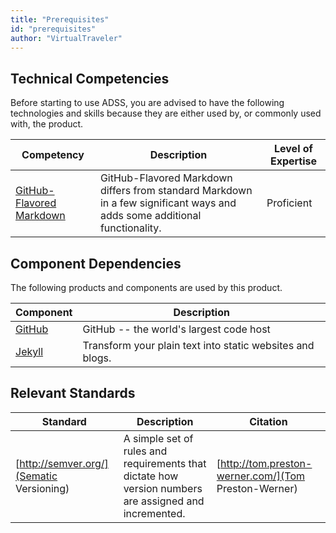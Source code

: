 ```yaml
---
title: "Prerequisites"
id: "prerequisites" 
author: "VirtualTraveler"
---
```


## Technical Competencies

Before starting to use ADSS, you are advised to have the following technologies and skills because they are either used by, or commonly used with, the product.

Competency | Description | Level of Expertise
---------- | ----------- | -------------------
[GitHub-Flavored Markdown](https://help.github.com/articles/github-flavored-markdown/) | GitHub-Flavored Markdown differs from standard Markdown in a few significant ways and adds some additional functionality. | Proficient

## Component Dependencies

The following products and components are used by this product.

Component | Description 
--------- | ----------- 
[GitHub](https://www.github.com/) | GitHub -- the world's largest code host
[Jekyll](http://jekyllrb.com/) | Transform your plain text into static websites and blogs.

## Relevant Standards

Standard | Description | Citation
-------- | ----------- | --------
[http://semver.org/](Sematic Versioning) | A simple set of rules and requirements that dictate how version numbers are assigned and incremented. | [http://tom.preston-werner.com/](Tom Preston-Werner)